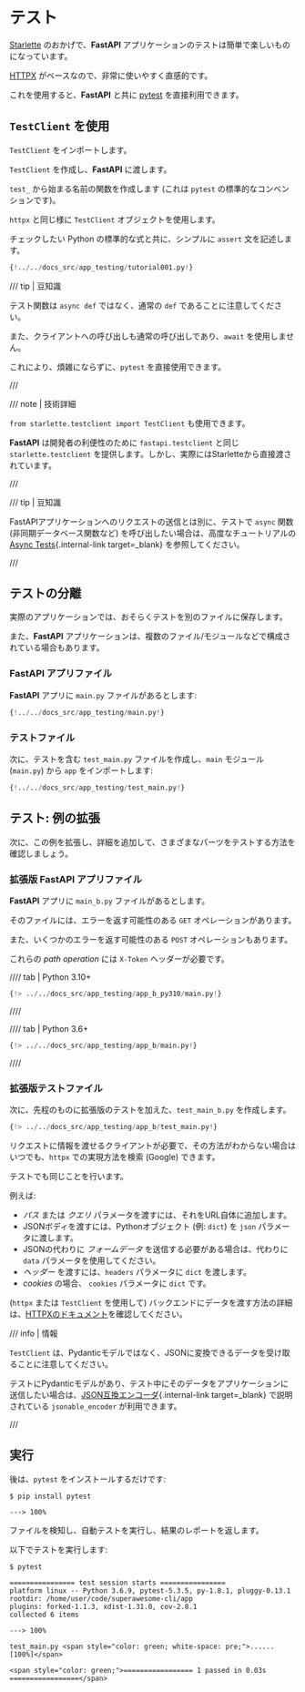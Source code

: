 # テスト

<a href="https://www.starlette.io/testclient/" class="external-link" target="_blank">Starlette</a> のおかげで、**FastAPI** アプリケーションのテストは簡単で楽しいものになっています。

<a href="https://www.python-httpx.org" class="external-link" target="_blank">HTTPX</a> がベースなので、非常に使いやすく直感的です。

これを使用すると、**FastAPI** と共に <a href="https://docs.pytest.org/" class="external-link" target="_blank">pytest</a> を直接利用できます。

## `TestClient` を使用

`TestClient` をインポートします。

`TestClient` を作成し、**FastAPI** に渡します。

`test_` から始まる名前の関数を作成します (これは `pytest` の標準的なコンベンションです)。

`httpx` と同じ様に `TestClient` オブジェクトを使用します。

チェックしたい Python の標準的な式と共に、シンプルに `assert` 文を記述します。

```Python hl_lines="2  12  15-18"
{!../../docs_src/app_testing/tutorial001.py!}
```

/// tip | 豆知識

テスト関数は `async def` ではなく、通常の `def` であることに注意してください。

また、クライアントへの呼び出しも通常の呼び出しであり、`await` を使用しません。

これにより、煩雑にならずに、`pytest` を直接使用できます。

///

/// note | 技術詳細

`from starlette.testclient import TestClient` も使用できます。

**FastAPI** は開発者の利便性のために `fastapi.testclient` と同じ `starlette.testclient` を提供します。しかし、実際にはStarletteから直接渡されています。

///

/// tip | 豆知識

FastAPIアプリケーションへのリクエストの送信とは別に、テストで `async` 関数 (非同期データベース関数など) を呼び出したい場合は、高度なチュートリアルの[Async Tests](../advanced/async-tests.md){.internal-link target=_blank} を参照してください。

///

## テストの分離

実際のアプリケーションでは、おそらくテストを別のファイルに保存します。

また、**FastAPI** アプリケーションは、複数のファイル/モジュールなどで構成されている場合もあります。

### **FastAPI** アプリファイル

**FastAPI** アプリに `main.py` ファイルがあるとします:

```Python
{!../../docs_src/app_testing/main.py!}
```

### テストファイル

次に、テストを含む `test_main.py` ファイルを作成し、`main` モジュール (`main.py`) から `app` をインポートします:

```Python
{!../../docs_src/app_testing/test_main.py!}
```

## テスト: 例の拡張

次に、この例を拡張し、詳細を追加して、さまざまなパーツをテストする方法を確認しましょう。


### 拡張版 **FastAPI** アプリファイル

**FastAPI** アプリに `main_b.py` ファイルがあるとします。

そのファイルには、エラーを返す可能性のある `GET` オペレーションがあります。

また、いくつかのエラーを返す可能性のある `POST` オペレーションもあります。

これらの *path operation* には `X-Token` ヘッダーが必要です。

//// tab | Python 3.10+

```Python
{!> ../../docs_src/app_testing/app_b_py310/main.py!}
```

////

//// tab | Python 3.6+

```Python
{!> ../../docs_src/app_testing/app_b/main.py!}
```

////

### 拡張版テストファイル

次に、先程のものに拡張版のテストを加えた、`test_main_b.py` を作成します。

```Python
{!> ../../docs_src/app_testing/app_b/test_main.py!}
```

リクエストに情報を渡せるクライアントが必要で、その方法がわからない場合はいつでも、`httpx` での実現方法を検索 (Google) できます。

テストでも同じことを行います。

例えば:

* *パス* または *クエリ* パラメータを渡すには、それをURL自体に追加します。
* JSONボディを渡すには、Pythonオブジェクト (例: `dict`) を `json` パラメータに渡します。
* JSONの代わりに *フォームデータ* を送信する必要がある場合は、代わりに `data` パラメータを使用してください。
* *ヘッダー* を渡すには、`headers` パラメータに `dict` を渡します。
* *cookies* の場合、 `cookies` パラメータに `dict` です。

(`httpx` または `TestClient` を使用して) バックエンドにデータを渡す方法の詳細は、<a href="https://www.python-httpx.org" class="external-link" target="_blank">HTTPXのドキュメント</a>を確認してください。

/// info | 情報

`TestClient` は、Pydanticモデルではなく、JSONに変換できるデータを受け取ることに注意してください。

テストにPydanticモデルがあり、テスト中にそのデータをアプリケーションに送信したい場合は、[JSON互換エンコーダ](encoder.md){.internal-link target=_blank} で説明されている `jsonable_encoder` が利用できます。

///

## 実行

後は、`pytest` をインストールするだけです:

<div class="termy">

```console
$ pip install pytest

---> 100%
```

</div>

ファイルを検知し、自動テストを実行し、結果のレポートを返します。

以下でテストを実行します:

<div class="termy">

```console
$ pytest

================ test session starts ================
platform linux -- Python 3.6.9, pytest-5.3.5, py-1.8.1, pluggy-0.13.1
rootdir: /home/user/code/superawesome-cli/app
plugins: forked-1.1.3, xdist-1.31.0, cov-2.8.1
collected 6 items

---> 100%

test_main.py <span style="color: green; white-space: pre;">......                            [100%]</span>

<span style="color: green;">================= 1 passed in 0.03s =================</span>
```

</div>
